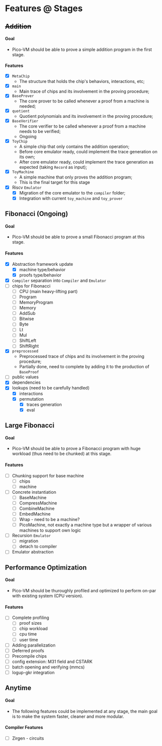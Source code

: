 # Features @ Stages

## ~~Addition~~
#### Goal
- Pico-VM should be able to prove a simple addition program in the first stage.
#### Features
- [x] `MetaChip`
  - The structure that holds the chip's behaviors, interactions, etc;
- [x] `main`
  - Main trace of chips and its involvement in the proving procedure;
- [x] `BaseProver`
  - The core prover to be called whenever a proof from a machine is needed;
- [x] `quotient`
  - Quotient polynomials and its involvement in the proving procedure;
- [x] `BaseVerifier`
  - The core verifier to be called whenever a proof from a machine needs to be verified;
  - Ongoing
- [x] `ToyChip`
  - A simple chip that only contains the addition operation;
  - Before core emulator ready, could implement the trace generation on its own;
  - After core emulator ready, could implement the trace generation as expected (taking `Record` as input);
- [x] `ToyMachine`
  - A simple machine that only proves the addition program;
  - This is the final target for this stage
- [x] Riscv `Emulator`
  - [x] Migration of the core emulator to the `compiler` folder;
  - [x] Integration with current `toy_machine` and `toy_prover`

## Fibonacci (Ongoing)
#### Goal
- Pico-VM should be able to prove a small Fibonacci program at this stage.
#### Features
- [x] Abstraction framework update
  - [x] machine type/behavior
  - [x] proofs type/behavior
- [x] `Compiler` separation into `Compiler` and `Emulator`
- [ ] chips for Fibonacci
  - [ ] CPU (main heavy-lifting part)
  - [ ] Program
  - [ ] MemoryProgram 
  - [ ] Memory
  - [ ] AddSub 
  - [ ] Bitwise 
  - [ ] Byte
  - [ ] Lt
  - [ ] Mul
  - [ ] ShiftLeft 
  - [ ] ShiftRight
- [x] `preprocessed`
  - Preprocessed trace of chips and its involvement in the proving procedure;
  - Partially done, need to complete by adding it to the production of `BaseProof`
- [ ] public values
- [x] dependencies 
- [x] lookups (need to be carefully handled)
  - [x] interactions
  - [x] permutation 
    - [x] traces generation
    - [x] eval

## Large Fibonacci
#### Goal
- Pico-VM should be able to prove a Fibonacci program with huge workload (thus need to be chunked) at this stage.
#### Features
- [ ] Chunking support for base machine
  - [ ] chips
  - [ ] machine
- [ ] Concrete instantiation
  - [ ] BaseMachine
  - [ ] CompressMachine
  - [ ] CombineMachine
  - [ ] EmbedMachine
  - [ ] Wrap - need to be a machine?
  - [ ] PicoMachine, not exactly a machine type but a wrapper of various machines to support own logic
- [ ] Recursion `Emulator` 
  - [ ] migration
  - [ ] detach to compiler
- [ ] Emulator abstraction

## Performance Optimization
#### Goal
- Pico-VM should be thuroughly profiled and optimized to perform on-par with existing system (CPU version).
#### Features
- [ ] Complete profiling
  - [ ] proof sizes
  - [ ] chip workload
  - [ ] cpu time
  - [ ] user time
- [ ] Adding parallelization
- [ ] Deferred proofs
- [ ] Precompile chips
- [ ] config extension: M31 field and CSTARK
- [ ] batch opening and verifying (mmcs)
- [ ] logup-gkr integration

## Anytime
#### Goal
- The following features could be implemented at any stage, the main goal is to make the system faster, cleaner and more modular.

#### Compiler Features
- [ ] Zirgen - circuits



